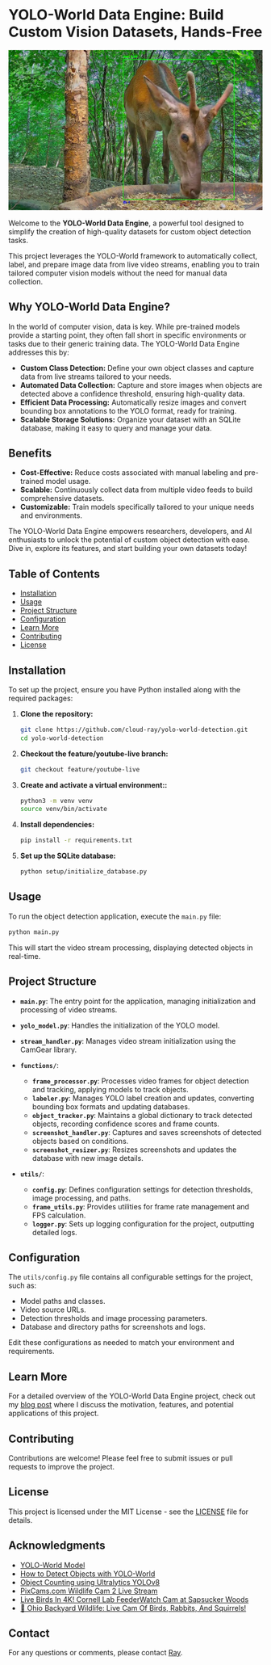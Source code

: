 # YOLO-World Data Engine: Build Custom Vision Datasets, Hands-Free
![YOLO in the Wild](./assets/yolo-world-in-the-wild.jpg)

Welcome to the **YOLO-World Data Engine**, a powerful tool designed to simplify the creation of high-quality datasets for custom object detection tasks. 

This project leverages the YOLO-World framework to automatically collect, label, and prepare image data from live video streams, enabling you to train tailored computer vision models without the need for manual data collection.

## Why YOLO-World Data Engine?

In the world of computer vision, data is key. While pre-trained models provide a starting point, they often fall short in specific environments or tasks due to their generic training data. The YOLO-World Data Engine addresses this by:

- **Custom Class Detection:** Define your own object classes and capture data from live streams tailored to your needs.
- **Automated Data Collection:** Capture and store images when objects are detected above a confidence threshold, ensuring high-quality data.
- **Efficient Data Processing:** Automatically resize images and convert bounding box annotations to the YOLO format, ready for training.
- **Scalable Storage Solutions:** Organize your dataset with an SQLite database, making it easy to query and manage your data.

## Benefits

- **Cost-Effective:** Reduce costs associated with manual labeling and pre-trained model usage.
- **Scalable:** Continuously collect data from multiple video feeds to build comprehensive datasets.
- **Customizable:** Train models specifically tailored to your unique needs and environments.

The YOLO-World Data Engine empowers researchers, developers, and AI enthusiasts to unlock the potential of custom object detection with ease. Dive in, explore its features, and start building your own datasets today!

## Table of Contents

- [Installation](#installation)
- [Usage](#usage)
- [Project Structure](#project-structure)
- [Configuration](#configuration)
- [Learn More](#learn-more)
- [Contributing](#contributing)
- [License](#license)

## Installation

To set up the project, ensure you have Python installed along with the required packages:

1. **Clone the repository:**

   ```bash
   git clone https://github.com/cloud-ray/yolo-world-detection.git
   cd yolo-world-detection
   ```

2. **Checkout the feature/youtube-live branch:**

   ```bash
   git checkout feature/youtube-live
   ```

3. **Create and activate a virtual environment::**

   ```bash
   python3 -m venv venv
   source venv/bin/activate
   ```

4. **Install dependencies:**

   ```bash
   pip install -r requirements.txt
   ```

5. **Set up the SQLite database:**

   ```bash
   python setup/initialize_database.py
   ```

## Usage

To run the object detection application, execute the `main.py` file:

```bash
python main.py
```

This will start the video stream processing, displaying detected objects in real-time.

## Project Structure

- **`main.py`**: The entry point for the application, managing initialization and processing of video streams.
  
- **`yolo_model.py`**: Handles the initialization of the YOLO model.

- **`stream_handler.py`**: Manages video stream initialization using the CamGear library.

- **`functions/`**:
  - **`frame_processor.py`**: Processes video frames for object detection and tracking, applying models to track objects.
  - **`labeler.py`**: Manages YOLO label creation and updates, converting bounding box formats and updating databases.
  - **`object_tracker.py`**: Maintains a global dictionary to track detected objects, recording confidence scores and frame counts.
  - **`screenshot_handler.py`**: Captures and saves screenshots of detected objects based on conditions.
  - **`screenshot_resizer.py`**: Resizes screenshots and updates the database with new image details.

- **`utils/`**:
  - **`config.py`**: Defines configuration settings for detection thresholds, image processing, and paths.
  - **`frame_utils.py`**: Provides utilities for frame rate management and FPS calculation.
  - **`logger.py`**: Sets up logging configuration for the project, outputting detailed logs.

## Configuration

The `utils/config.py` file contains all configurable settings for the project, such as:

- Model paths and classes.
- Video source URLs.
- Detection thresholds and image processing parameters.
- Database and directory paths for screenshots and logs.

Edit these configurations as needed to match your environment and requirements.

## Learn More

For a detailed overview of the YOLO-World Data Engine project, check out my [blog post](https://cloudray.medium.com/yolo-world-data-engine-build-custom-vision-datasets-hands-free-f95bcab90099) where I discuss the motivation, features, and potential applications of this project.

## Contributing

Contributions are welcome! Please feel free to submit issues or pull requests to improve the project.

## License

This project is licensed under the MIT License - see the [LICENSE](LICENSE) file for details.

## Acknowledgments

- [YOLO-World Model](https://docs.ultralytics.com/models/yolo-world)
- [How to Detect Objects with YOLO-World](https://blog.roboflow.com/how-to-detect-objects-with-yolo-world/)
- [Object Counting using Ultralytics YOLOv8](https://docs.ultralytics.com/guides/object-counting/)
- [PixCams.com Wildlife Cam 2 Live Stream](https://www.youtube.com/live/F1Q7iN_RWUs?si=i7zjD5sDlsMy-sef)
- [Live Birds In 4K! Cornell Lab FeederWatch Cam at Sapsucker Woods](https://www.youtube.com/live/x10vL6_47Dw?si=rTB1bcfrsP9aELE2)
- [🔴 Ohio Backyard Wildlife: Live Cam Of Birds, Rabbits, And Squirrels!](https://www.youtube.com/live/OIqUka8BOS8?si=56OndqNXGyWHC0kT)


## Contact

For any questions or comments, please contact [Ray](mailto:ray@cybersavvy.one).
